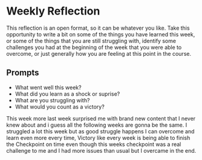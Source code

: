 # Weekly Reflection
This reflection is an open format, so it can be whatever you like. Take this opportunity to write a bit on some of the things you have learned this week, or some of the things that you are still struggling with, identify some challenges you had at the beginning of the week that you were able to overcome, or just generally how you are feeling at this point in the course.

## Prompts
- What went well this week?
- What did you learn as a shock or suprise?
- What are you struggling with?
- What would you count as a victory?

This week more last week surprised me with brand new content that I never knew about and i guess all the following weeks are gonna be the same. I struggled a lot this week but as good struggle happens I can overcome and learn even more every time, Victory like every week is being able to finish the Checkpoint on time even though this weeks checkpoint was a real challenge to me and I had more issues than usual but I overcame in the end.